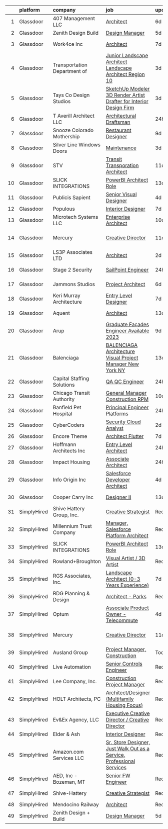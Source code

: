 

|    | platform    | company                       | job                                                                                                                                                                                                                                                                                                                                                                                                                                                                                                                                                                                                                                                                                                                                                                                                                                                                                                                                                                                                                                                                                                                                                                                                                                                                                                                                                                           | update_time   | location            |
|---:|:------------|:------------------------------|:------------------------------------------------------------------------------------------------------------------------------------------------------------------------------------------------------------------------------------------------------------------------------------------------------------------------------------------------------------------------------------------------------------------------------------------------------------------------------------------------------------------------------------------------------------------------------------------------------------------------------------------------------------------------------------------------------------------------------------------------------------------------------------------------------------------------------------------------------------------------------------------------------------------------------------------------------------------------------------------------------------------------------------------------------------------------------------------------------------------------------------------------------------------------------------------------------------------------------------------------------------------------------------------------------------------------------------------------------------------------------|:--------------|:--------------------|
|  1 | Glassdoor   | 407 Management LLC            | [Architect](https://www.glassdoor.com/partner/jobListing.htm?pos=126&ao=1136043&s=58&guid=0000018359bf1bba8cc32d345fae3179&src=GD_JOB_AD&t=SR&vt=w&ea=1&cs=1_99154727&cb=1663658040657&jobListingId=1008136878459&jrtk=3-0-1gdcru6v628d0001-1gdcru6vlihn2800-39711aa96e8defab-)                                                                                                                                                                                                                                                                                                                                                                                                                                                                                                                                                                                                                                                                                                                                                                                                                                                                                                                                                                                                                                                                                               | 6d            | Laurel, MD          |
|  2 | Glassdoor   | Zenith Design   Build         | [Design Manager](https://www.glassdoor.com/partner/jobListing.htm?pos=117&ao=1136043&s=58&guid=0000018359bf1bba8cc32d345fae3179&src=GD_JOB_AD&t=SR&vt=w&ea=1&cs=1_188f1cda&cb=1663658040656&jobListingId=1008140311942&jrtk=3-0-1gdcru6v628d0001-1gdcru6vlihn2800-ef9ffa50a1f18575-)                                                                                                                                                                                                                                                                                                                                                                                                                                                                                                                                                                                                                                                                                                                                                                                                                                                                                                                                                                                                                                                                                          | 5d            | Clive, IA           |
|  3 | Glassdoor   | Work4ce Inc                   | [Architect](https://www.glassdoor.com/partner/jobListing.htm?pos=104&ao=1110586&s=58&guid=0000018359bf1bba8cc32d345fae3179&src=GD_JOB_AD&t=SR&vt=w&ea=1&cs=1_8b3bd75a&cb=1663658040654&jobListingId=1008133995589&cpc=39BF0EDDD7C951CC&jrtk=3-0-1gdcru6v628d0001-1gdcru6vlihn2800-496449f6b3852827--6NYlbfkN0A9PPlI9x3VLA7Ig9DMYQv8oZV6AhUmXfwocfR2_GxsGThVy1rJv4gTc8G3n1YYfXR9Lmap99H4OFAMXtfgEU4HIVDL6EJJq36PjgPXY6250pyi5nhVYbH3vbIjMRkN8fGaukNj6jEv7T7SA-06DIU2ipjjLO_n5FPzP4Iml4pQA_gEVbY_xt5f9rQ0wJSLnAP0mIztwOsBQ9A6dY25UZ_78YoReQqS_0ycxP1skOF8L4ZBOFG5S8W6OrzR8mjkHFpXyeSrvpsW3D004x7bn1zdW1ledqI9udFZRQf2GIB9i9zEEHamRN92aNZCRgAttFwMaYl5jw1Fc6qIRkQoMM2AVkkyT2z8qkkVteBVtYfrUrWmXNFJ2xhf6Fj22DhaNasDHBQEuw0WhdEPP6EnOw1uLnICJUA4oudpgM_UAGkdPhHIZfgy9EjRbj3O0ACFlVyZym-PJqDcDMD3g1Dt4f8O3CXfesWvu_9mQJZV5_HHJecSmHfD9Bd--_om9z6h_84%3D)                                                                                                                                                                                                                                                                                                                                                                                                                                                                                                                            | 7d            | Georgetown, KY      |
|  4 | Glassdoor   | Transportation  Department of | [Junior Landscape Architect Landscape Architect  Region 10 ](https://www.glassdoor.com/partner/jobListing.htm?pos=127&ao=1136043&s=58&guid=0000018359bf1bba8cc32d345fae3179&src=GD_JOB_AD&t=SR&vt=w&cs=1_42c0aaeb&cb=1663658040657&jobListingId=1008145093574&jrtk=3-0-1gdcru6v628d0001-1gdcru6vlihn2800-68bac4ac6b16a0c0-)                                                                                                                                                                                                                                                                                                                                                                                                                                                                                                                                                                                                                                                                                                                                                                                                                                                                                                                                                                                                                                                   | 3d            | Hauppauge, NY       |
|  5 | Glassdoor   | Tays   Co Design Studios      | [SketchUp Modeler  3D Render Artist  Drafter for Interior Design Firm](https://www.glassdoor.com/partner/jobListing.htm?pos=114&ao=1136043&s=58&guid=0000018359bf1bba8cc32d345fae3179&src=GD_JOB_AD&t=SR&vt=w&ea=1&cs=1_dc6117cc&cb=1663658040656&jobListingId=1008145014817&jrtk=3-0-1gdcru6v628d0001-1gdcru6vlihn2800-9ecb21a6c9a51363-)                                                                                                                                                                                                                                                                                                                                                                                                                                                                                                                                                                                                                                                                                                                                                                                                                                                                                                                                                                                                                                    | 3d            | Minneapolis, MN     |
|  6 | Glassdoor   | T  Averill Architect  LLC     | [Architectural Draftsman](https://www.glassdoor.com/partner/jobListing.htm?pos=105&ao=1110586&s=58&guid=0000018359bf1bba8cc32d345fae3179&src=GD_JOB_AD&t=SR&vt=w&ea=1&cs=1_5c930109&cb=1663658040654&jobListingId=1008148797349&cpc=723ADC3DFE402989&jrtk=3-0-1gdcru6v628d0001-1gdcru6vlihn2800-4273ad695dd39f84--6NYlbfkN0DjL0Clq0lpCo2BXjTJa-CNZsdvZz9q1qumnKqgZruiX9qIWnTyeVuPLZT1DbYIFxLShNZ3oiD0Ir8VzfnMq0k9JGk_K6wzMgoWi8DkEFgEBxCHNM2R2cLyVhyre97LKsLkzRPqA-6Ak1uJv6FVsNpFjBYW6CAeBu9COlQAG5STKVAtBirCJ1PeKTcQM71kvbqkPV07y1joBV5zn8SAwhOy8HViA33MP7fYBPF4aRwXGTCYVhIx0gga2F1V9pcSSID0kApE4b0ghmLwtSChGWxovIf-ZES3sA5SMUs9Rj4OaCq8Tow24--4pRefHTFHarcPeHP-1IyupTI3mPvgBccatqr3csLH8SeBXcKVeeF3Kg5vifubBMN3awFEpcFrzMawIf0myAqLd3MTACehtZClZ7phN4WycV98DvaynFnO1zB41vR8cuw21yjcwtPIw4Erdq1htdXgDqiU08uCIj0dkW5RLXCaH_QItATdubFwshcyr2JDfYR4c1Od5xu54_xQhMixPHVgEw%3D%3D)                                                                                                                                                                                                                                                                                                                                                                                                                                                                                                | 24h           | Annapolis, MD       |
|  7 | Glassdoor   | Snooze Colorado Mothership    | [Restaurant Designer](https://www.glassdoor.com/partner/jobListing.htm?pos=121&ao=1136043&s=58&guid=0000018359bf1bba8cc32d345fae3179&src=GD_JOB_AD&t=SR&vt=w&ea=1&cs=1_6f74cc92&cb=1663658040656&jobListingId=1008131364703&jrtk=3-0-1gdcru6v628d0001-1gdcru6vlihn2800-42811e205cc3f8d1-)                                                                                                                                                                                                                                                                                                                                                                                                                                                                                                                                                                                                                                                                                                                                                                                                                                                                                                                                                                                                                                                                                     | 9d            | Denver, CO          |
|  8 | Glassdoor   | Silver Line Windows Doors     | [Maintenance](https://www.glassdoor.com/partner/jobListing.htm?pos=123&ao=1136043&s=58&guid=0000018359bf1bba8cc32d345fae3179&src=GD_JOB_AD&t=SR&vt=w&cs=1_b97c3019&cb=1663658040657&jobListingId=1008146094145&jrtk=3-0-1gdcru6v628d0001-1gdcru6vlihn2800-313e1cb4cfa3ab04-)                                                                                                                                                                                                                                                                                                                                                                                                                                                                                                                                                                                                                                                                                                                                                                                                                                                                                                                                                                                                                                                                                                  | 3d            | Lansing, IL         |
|  9 | Glassdoor   | STV                           | [Transit Transporation Architect](https://www.glassdoor.com/partner/jobListing.htm?pos=124&ao=1136043&s=58&guid=0000018359bf1bba8cc32d345fae3179&src=GD_JOB_AD&t=SR&vt=w&cs=1_f41b9c7c&cb=1663658040657&jobListingId=1008126516755&jrtk=3-0-1gdcru6v628d0001-1gdcru6vlihn2800-a1d09ebb564c1490-)                                                                                                                                                                                                                                                                                                                                                                                                                                                                                                                                                                                                                                                                                                                                                                                                                                                                                                                                                                                                                                                                              | 11d           | New York, NY        |
| 10 | Glassdoor   | SLICK INTEGRATIONS            | [PowerBI Architect Role](https://www.glassdoor.com/partner/jobListing.htm?pos=122&ao=1136043&s=58&guid=0000018359bf1bba8cc32d345fae3179&src=GD_JOB_AD&t=SR&vt=w&ea=1&cs=1_2b1f7d4a&cb=1663658040657&jobListingId=1008120867078&jrtk=3-0-1gdcru6v628d0001-1gdcru6vlihn2800-93113ead7e188d75-)                                                                                                                                                                                                                                                                                                                                                                                                                                                                                                                                                                                                                                                                                                                                                                                                                                                                                                                                                                                                                                                                                  | 13d           | Remote              |
| 11 | Glassdoor   | Publicis Sapient              | [Senior Visual Designer](https://www.glassdoor.com/partner/jobListing.htm?pos=115&ao=1136043&s=58&guid=0000018359bf1bba8cc32d345fae3179&src=GD_JOB_AD&t=SR&vt=w&cs=1_1f0d652c&cb=1663658040656&jobListingId=1008143846116&jrtk=3-0-1gdcru6v628d0001-1gdcru6vlihn2800-305cb056d8040cad-)                                                                                                                                                                                                                                                                                                                                                                                                                                                                                                                                                                                                                                                                                                                                                                                                                                                                                                                                                                                                                                                                                       | 4d            | Arlington, VA       |
| 12 | Glassdoor   | Populous                      | [Interior Designer](https://www.glassdoor.com/partner/jobListing.htm?pos=130&ao=1136043&s=58&guid=0000018359bf1bba8cc32d345fae3179&src=GD_JOB_AD&t=SR&vt=w&cs=1_b895f908&cb=1663658040657&jobListingId=1008135247248&jrtk=3-0-1gdcru6v628d0001-1gdcru6vlihn2800-e9fc900ac7afc391-)                                                                                                                                                                                                                                                                                                                                                                                                                                                                                                                                                                                                                                                                                                                                                                                                                                                                                                                                                                                                                                                                                            | 7d            | Denver, CO          |
| 13 | Glassdoor   | Microtech Systems LLC         | [Enterprise Architect](https://www.glassdoor.com/partner/jobListing.htm?pos=113&ao=1136043&s=58&guid=0000018359bf1bba8cc32d345fae3179&src=GD_JOB_AD&t=SR&vt=w&ea=1&cs=1_4d0d35ff&cb=1663658040656&jobListingId=1008129130587&jrtk=3-0-1gdcru6v628d0001-1gdcru6vlihn2800-99571e1eeac74537-)                                                                                                                                                                                                                                                                                                                                                                                                                                                                                                                                                                                                                                                                                                                                                                                                                                                                                                                                                                                                                                                                                    | 10d           | Remote              |
| 14 | Glassdoor   | Mercury                       | [Creative Director](https://www.glassdoor.com/partner/jobListing.htm?pos=125&ao=1136043&s=58&guid=0000018359bf1bba8cc32d345fae3179&src=GD_JOB_AD&t=SR&vt=w&cs=1_f3a7bc82&cb=1663658040657&jobListingId=1008126475565&jrtk=3-0-1gdcru6v628d0001-1gdcru6vlihn2800-c7c4cd3dd25607bd-)                                                                                                                                                                                                                                                                                                                                                                                                                                                                                                                                                                                                                                                                                                                                                                                                                                                                                                                                                                                                                                                                                            | 11d           | San Francisco, CA   |
| 15 | Glassdoor   | LS3P Associates LTD           | [Architect](https://www.glassdoor.com/partner/jobListing.htm?pos=116&ao=1136043&s=58&guid=0000018359bf1bba8cc32d345fae3179&src=GD_JOB_AD&t=SR&vt=w&cs=1_3bafd4dd&cb=1663658040656&jobListingId=1008146287862&jrtk=3-0-1gdcru6v628d0001-1gdcru6vlihn2800-12d971aae2efb9c9-)                                                                                                                                                                                                                                                                                                                                                                                                                                                                                                                                                                                                                                                                                                                                                                                                                                                                                                                                                                                                                                                                                                    | 2d            | Raleigh, NC         |
| 16 | Glassdoor   | Stage 2 Security              | [SailPoint Engineer](https://www.glassdoor.com/partner/jobListing.htm?pos=103&ao=1110586&s=58&guid=0000018359bf1bba8cc32d345fae3179&src=GD_JOB_AD&t=SR&vt=w&ea=1&cs=1_2e8b385e&cb=1663658040654&jobListingId=1008149550693&cpc=83BAEFB8A33E57F7&jrtk=3-0-1gdcru6v628d0001-1gdcru6vlihn2800-0ba0789b0f72b55f--6NYlbfkN0A8T88lZYuzf-YiSocU980sXMNm8VYjkAjpTeJrhsXZBo5azuizjI5jDhn4NeyRL-Aw75s_P0iKNzSi5nD62HANd6LMR0pNUtUheOFXb31VSH_6zItKjXK6nUcfSFXtwMcvosCAWBcoCnBcPfZxueKHcjFeiLCG9-5zG3jhKUVKYYEJOElk1IxXYlIYTe_DC0nw-8bW-cVgPcDLBQAG_TelMdvZH8ae8ULDYakUpimcP6vitbqFZXscHeNyPlQV0pwQtUdfaasz_QwfGqU4oVPL636pUZ-9oRSXqPc4JO_Shx25XpEr9CfsTipTaljF9qnVhYFkpmdfq-49_4yJfQzTTlZwo-HkO-cZ4kyOPf3CfnYKc7Tyi0d6OMdCQ7l_FhgNKJMnTGIC9-yuFGVG3bn3qacvfxQEZ9nu7bYdjQmNvTm5JV2P05OgzN0tSAOw6XV1xkp9Swb-HLvlKkz1MuRcjdSAP1RyBLD6-4H57ckMT8535w8IKVzSAwg4kEcn1iG-eSCVVxi007py78E-YMxIl4hsLpWztJLFVjyx0162eg%3D%3D)                                                                                                                                                                                                                                                                                                                                                                                                                                                                     | 24h           | Washington, DC      |
| 17 | Glassdoor   | Jammons Studios               | [Project Architect](https://www.glassdoor.com/partner/jobListing.htm?pos=101&ao=1110586&s=58&guid=0000018359bf1bba8cc32d345fae3179&src=GD_JOB_AD&t=SR&vt=w&ea=1&cs=1_ab02fd02&cb=1663658040654&jobListingId=1008137398802&cpc=087FCE1F8A501AB7&jrtk=3-0-1gdcru6v628d0001-1gdcru6vlihn2800-6c83efad5a6bf8f7--6NYlbfkN0C2ruSLbldHgJRxGqX58M4ekFWuaOJ1Xy3nZgzYPyc2K8SsvUP-IilMDnh8E2FMpHC7AG6OKrH230DenUFvjgoxGm73tqHUo9_rzkb_Pv9PPPD4QxAv4SNgFGZjyx5TOXN0aUiyBkzL7TKazLbDjcBmetRYAjM1LNzZrrMs3eN556CioQaEIZrUA6LucNIQw-gl_5l3YS0bDui8daA0eXUX9isb9mb--AKzIwXuPJiUlX27KpnuJw2cA_zBuPTSFhYn6beu118oaH7ryVnUoSYzaMYJkZhrqeKLEYlAzjPTsQw55IyCWgpDglSQrgJqKzdOG7cVLInHEDnGjoNx8i4ramFi8_S7QdoLxrlOU9dMzNktsKzPWRINDBjJ2ZObJmvMx_paCn8lwe4Y1JBvg0o5KgWvEIN_9Ca-Vzmaj4DxYXUsza2bOlQwmxASk9dyIWHglg-DTqp8hGCz6NYvYcRzAGbbgYJ0J1oDoc8-X2zN7-byuLsM4q98Sl8Iji6lF_8%3D)                                                                                                                                                                                                                                                                                                                                                                                                                                                                                                                    | 6d            | Scottsdale, AZ      |
| 18 | Glassdoor   | Keri Murray Architecture      | [Entry Level Designer](https://www.glassdoor.com/partner/jobListing.htm?pos=111&ao=1136043&s=58&guid=0000018359bf1bba8cc32d345fae3179&src=GD_JOB_AD&t=SR&vt=w&ea=1&cs=1_db11f0d3&cb=1663658040655&jobListingId=1008134165768&jrtk=3-0-1gdcru6v628d0001-1gdcru6vlihn2800-110e2f2756fa9f36-)                                                                                                                                                                                                                                                                                                                                                                                                                                                                                                                                                                                                                                                                                                                                                                                                                                                                                                                                                                                                                                                                                    | 7d            | Sharon, MA          |
| 19 | Glassdoor   | Aquent                        | [Architect](https://www.glassdoor.com/partner/jobListing.htm?pos=107&ao=1110586&s=58&guid=0000018359bf1bba8cc32d345fae3179&src=GD_JOB_AD&t=SR&vt=w&cs=1_05b1a09a&cb=1663658040655&jobListingId=1008121287505&cpc=C4A69CCDBB3B9599&jrtk=3-0-1gdcru6v628d0001-1gdcru6vlihn2800-c08565c1a271bb3b--6NYlbfkN0DMrcEu7yrtATojKJA7cEzGQ3FdRGWLh0CZQInL4ECGI9gD0Wolx9R2v-Aex0-GK06a35smEamgRpwGw9qrPiLMaTsRAu83ORwMPSkRyreN6bR5NERdnhdR8Slhg75j8x-66ePUNfkNmhO5Xsbd1exCxQcZKp3UkMkTYaIbGFJvChPIk7xE0p9AzIsy1vZfovScyzAmbIIMnkNqnxN-yeUsa9Sk1YJz9N_gkRplB2apFTL52bBY9xhzVTN_jv2-pTgByZotMT4_75CbwqDGnweyyweRUOFOtVYAV5acnFrrGMBQ6E1_CAUV62kPwjT4gm7lrt4poHoLvEPtnTMYrtTmcwUOD0KmbROOMMniSPGrhTOJoi6kuxyM1V79PIGjJQfIOSlZ9iDEGWuhjh4x9mB4SMfwdJU1tJE0ohy40njLQJLUHnHokOtPRowhHhDJI8Mg7WVBAUJUfg%3D%3D)                                                                                                                                                                                                                                                                                                                                                                                                                                                                                                                                                                                   | 13d           | Georgetown, KY      |
| 20 | Glassdoor   | Arup                          | [Graduate Façades Engineer  Available 2023 ](https://www.glassdoor.com/partner/jobListing.htm?pos=110&ao=1136043&s=58&guid=0000018359bf1bba8cc32d345fae3179&src=GD_JOB_AD&t=SR&vt=w&cs=1_5e9b690a&cb=1663658040655&jobListingId=1008130698207&jrtk=3-0-1gdcru6v628d0001-1gdcru6vlihn2800-890012bc31ee3de3-)                                                                                                                                                                                                                                                                                                                                                                                                                                                                                                                                                                                                                                                                                                                                                                                                                                                                                                                                                                                                                                                                   | 9d            | New York, NY        |
| 21 | Glassdoor   | Balenciaga                    | [BALENCIAGA Architecture Visual Project Manager   New York  NY](https://www.glassdoor.com/partner/jobListing.htm?pos=129&ao=1136043&s=58&guid=0000018359bf1bba8cc32d345fae3179&src=GD_JOB_AD&t=SR&vt=w&cs=1_ea9e4129&cb=1663658040657&jobListingId=1008119848254&jrtk=3-0-1gdcru6v628d0001-1gdcru6vlihn2800-0b74b2e90b4791b9-)                                                                                                                                                                                                                                                                                                                                                                                                                                                                                                                                                                                                                                                                                                                                                                                                                                                                                                                                                                                                                                                | 13d           | New York, NY        |
| 22 | Glassdoor   | Capital Staffing Solutions    | [QA QC Engineer](https://www.glassdoor.com/partner/jobListing.htm?pos=106&ao=1110586&s=58&guid=0000018359bf1bba8cc32d345fae3179&src=GD_JOB_AD&t=SR&vt=w&ea=1&cs=1_49d541e0&cb=1663658040655&jobListingId=1008149246715&cpc=2CAED5C921A5F994&jrtk=3-0-1gdcru6v628d0001-1gdcru6vlihn2800-e25e8bfd8de77ccb--6NYlbfkN0AHXq2vAVwR3IH7wgnTMdWCa3HguypIXx0DFudX-u0zu6XSU0N9gDGCMsnO9yvyAfOOqaMiANaInCcw5SVgKjODWSKrRQEiBu9V1MjeDSLsKnkOXbYgur0UyFT7VfKqbCdrxxipU6m4K-iVMRrjqiAHaSbxdgFm-GH898nrdbCAF2hmj_VeeKl2uFo5WI-G1V5s2yBfHZR6WFPMEQB83kzdiqrDVT6N41p7LPH3alt3aY9gyNvhFdeYrzXXydFRzfHyLxraxaIHe1vKtdtvPBmUPbxic0xEwJ2J8_bxlR3Tnkz5k2R13RGnGLtkhhLweFj8MbtZcNu8yai3r73L1gwn2x-9xklx2qNe3t6VLQcw6RtGwzOAvRK--e5qr43QojAqEsJ2NvuZhCvgS1b_WcbVnMRec1Ow5g0iryztasGStMFa73K-yAHK-618X7U5BYtp_0Egy_crI3NHlvZBRYtXDlhzOvv7j-dBMuEdkSIZc0ukNX3AGzfrR3INYwi5TIO5ydy4f7bjWsebwf5ELOKV)                                                                                                                                                                                                                                                                                                                                                                                                                                                                                                     | 24h           | Los Lunas, NM       |
| 23 | Glassdoor   | Chicago Transit Authority     | [General Manager Construction   RPM](https://www.glassdoor.com/partner/jobListing.htm?pos=120&ao=1136043&s=58&guid=0000018359bf1bba8cc32d345fae3179&src=GD_JOB_AD&t=SR&vt=w&cs=1_7aadb512&cb=1663658040656&jobListingId=1008129752651&jrtk=3-0-1gdcru6v628d0001-1gdcru6vlihn2800-b9115589fa14d81c-)                                                                                                                                                                                                                                                                                                                                                                                                                                                                                                                                                                                                                                                                                                                                                                                                                                                                                                                                                                                                                                                                           | 10d           | Chicago, IL         |
| 24 | Glassdoor   | Banfield Pet Hospital         | [Principal Engineer  Platforms](https://www.glassdoor.com/partner/jobListing.htm?pos=102&ao=1110586&s=58&guid=0000018359bf1bba8cc32d345fae3179&src=GD_JOB_AD&t=SR&vt=w&cs=1_54a59d4f&cb=1663658040653&jobListingId=1008149794841&cpc=F5C28E8E9C0FF410&jrtk=3-0-1gdcru6v628d0001-1gdcru6vlihn2800-c48077e6705e497e--6NYlbfkN0DbP4DphcTEOS_5rmZNdeTeD-jdx0OqKg3Z2oCJhnGM0Q3OdgFCicjPcnFbwoGcx2zA9cOC7-hXCjZCnN5Q7dcpjL3OsyQL1CqpdjyBtqY4s0URdGs9zDAd2pgKcW393TcF7182MDWHNPz1aFtbSS0YDqiWj4eQ466kYQYFe5o5ZUAOwBYxLq6j-baQdAq6_PRoF8e4_sbCLf2PlIK4ZnY-JH9434ZFoO8PTPV7mLouisLZX6iBlK6XCBvyxlWARuWyZt5G_0R9N5I9M1WRwlenpC0rTBV0Iv3RhQasTMKU-eH2CfS3pXUggeqHE7UVVPBpKQiIR5ajYJb7gJsdDy0xhj4C7AKN2v6qJnH42jMfSln5VervR-FiLrV2wMt3bJIDADn0u8nZSfSei9_ryktKXT-4AOwQcy-XN5es7L0OkspCjFNscTqBO6VBINFYr0uG0lWxGWHeHnr1NJIr5xS12nqcle5KLVVIBasmqQ-8wdSMn6x5qI7R92ZVJ1scjTZepeQnHFkrBwkZpxWuMJlSRXV3twvwwTuoc1Q8ntaSPSa10Y0topCUwCLIieBwfiTxG__2otA9gsTwA8kw2U8kIi5V7IJmMYa_SdvOTci1XA%3D%3D)                                                                                                                                                                                                                                                                                                                                                                                               | 24h           | Vancouver, WA       |
| 25 | Glassdoor   | CyberCoders                   | [Security Cloud Analyst](https://www.glassdoor.com/partner/jobListing.htm?pos=108&ao=1110586&s=58&guid=0000018359bf1bba8cc32d345fae3179&src=GD_JOB_AD&t=SR&vt=w&ea=1&cs=1_42d5560f&cb=1663658040655&jobListingId=1008146723288&cpc=2CAED5C921A5F994&jrtk=3-0-1gdcru6v628d0001-1gdcru6vlihn2800-db27e00ae00189a9--6NYlbfkN0CpFJQzrgRR8WqXWK1qKKEqALWJw739KlKqr2H-MSI4eoBlI4EFrmor2FYZMP3muM3kmBJ_hE_tStwWaRTUDQICif9NQAX8gHfe5BkP5RYcnG0brWxBAFZW8UXkgdbYhRdUpBl8nNqDN9JS3Doau3TWgW-ainUAWgCBrT8ed4aZhSY-1RN5bhxry1iAPRhkz3JQVhGuvclIZI1cmr1UwhBFHzOy1a5aG3JCjk3N7ospK8XojpJpAp1Nxnf0whhDzRY2MySe90J4W8GfpCQkxfrUG14SOEZECwI-K_nxPnl7a8UBi8akmc8C9TAt5I0EYK0FJ4bGzNHu53w9WNblgMl5DrVDsTl8xsnWqLSF2kwFHEyT3rsQC7r0uLPxrSgfT-R2W02uWf4p32tysqCkW2JHl6JswSABhW0YSiLBIZpbXcc9X5xNIlPgv8d-hzQY3rCc_4E6cYD9hQ9IJc6dnWFUXmnJleO61RQFp-tzYo4W59pEjxhL6XIIJIuIswVqikaCH2icas5WaB0TuN6D5HHw-UOVSHBmdHnqI5GxOXmt1iZk_RhHQAU-T34qC7FgnrHezlEvvtaDWCeSIWQ6HYJF1mUQlciVxY5JkwGIegj7CENUwuCGLVjS4Z1NKMR1dvLiFYPoVC5sF5NTwH6Q9MUjS3MgsfO8m7HmotiiXQ_mBj5IUR74JU0h9EDA7vRBDoW6NgH_A6Gmaq9GG71lr3INLp2ghIWkqv_NMXEVQayhgdikVTN1IiLfVTTFLSKKjviJau9XOwL0AIFkYUxYgAKF5gsxW5auZqfNyJVLt9Ib7LbwETAQe5iJmw6iaX2TUbdhfU1cdYgwxWGir_PZeUkXo9SmYN3-C5pSYe-2OLVchvbW4ETH7NYjhjvRSKV47rHuiM8dzLnJoMLd8QVKruIFsNymk7bSvBWNK5nYpjOILI-_Yte5Hpe9Ki5BL8NNtqLZe3LPwfWEaxbLweBVrLrsyPex--5vu8xjanGkHC5g-Q%3D%3D) | 2d            | New York, NY        |
| 26 | Glassdoor   | Encore Theme                  | [Architect Flutter](https://www.glassdoor.com/partner/jobListing.htm?pos=128&ao=1136043&s=58&guid=0000018359bf1bba8cc32d345fae3179&src=GD_JOB_AD&t=SR&vt=w&cs=1_0e7be032&cb=1663658040657&jobListingId=1008134537593&jrtk=3-0-1gdcru6v628d0001-1gdcru6vlihn2800-923ba668b731d2e6-)                                                                                                                                                                                                                                                                                                                                                                                                                                                                                                                                                                                                                                                                                                                                                                                                                                                                                                                                                                                                                                                                                            | 7d            | Plano, TX           |
| 27 | Glassdoor   | Hoffmann Architects  Inc      | [Entry Level Architect](https://www.glassdoor.com/partner/jobListing.htm?pos=112&ao=1136043&s=58&guid=0000018359bf1bba8cc32d345fae3179&src=GD_JOB_AD&t=SR&vt=w&ea=1&cs=1_d6ea4ada&cb=1663658040655&jobListingId=1008149632085&jrtk=3-0-1gdcru6v628d0001-1gdcru6vlihn2800-f9b8e827bd0d69fa-)                                                                                                                                                                                                                                                                                                                                                                                                                                                                                                                                                                                                                                                                                                                                                                                                                                                                                                                                                                                                                                                                                   | 24h           | Alexandria, VA      |
| 28 | Glassdoor   | Impact Housing                | [Associate Architect](https://www.glassdoor.com/partner/jobListing.htm?pos=109&ao=1136043&s=58&guid=0000018359bf1bba8cc32d345fae3179&src=GD_JOB_AD&t=SR&vt=w&ea=1&cs=1_2979b12a&cb=1663658040655&jobListingId=1008149892418&jrtk=3-0-1gdcru6v628d0001-1gdcru6vlihn2800-37d5ed8d22d27835-)                                                                                                                                                                                                                                                                                                                                                                                                                                                                                                                                                                                                                                                                                                                                                                                                                                                                                                                                                                                                                                                                                     | 24h           | Los Angeles, CA     |
| 29 | Glassdoor   | Info Origin Inc               | [Salesforce Developer Architect](https://www.glassdoor.com/partner/jobListing.htm?pos=119&ao=1136043&s=58&guid=0000018359bf1bba8cc32d345fae3179&src=GD_JOB_AD&t=SR&vt=w&ea=1&cs=1_98518368&cb=1663658040656&jobListingId=1008142165017&jrtk=3-0-1gdcru6v628d0001-1gdcru6vlihn2800-9a66b443585915dc-)                                                                                                                                                                                                                                                                                                                                                                                                                                                                                                                                                                                                                                                                                                                                                                                                                                                                                                                                                                                                                                                                          | 4d            | Chelsea, MA         |
| 30 | Glassdoor   | Cooper Carry Inc              | [Designer II](https://www.glassdoor.com/partner/jobListing.htm?pos=118&ao=1136043&s=58&guid=0000018359bf1bba8cc32d345fae3179&src=GD_JOB_AD&t=SR&vt=w&cs=1_6e8addc4&cb=1663658040656&jobListingId=1008121386184&jrtk=3-0-1gdcru6v628d0001-1gdcru6vlihn2800-b99a23539b405505-)                                                                                                                                                                                                                                                                                                                                                                                                                                                                                                                                                                                                                                                                                                                                                                                                                                                                                                                                                                                                                                                                                                  | 13d           | New York, NY        |
| 31 | SimplyHired | Shive Hattery Group, Inc.     | [Creative Strategist](https://www.simplyhired.com/job/5oXGOO_hf09iNNPQajPS9Q8DNbJP5iuKEP1vAuaReesJKWcRg3D0jg?q=visual+architect)                                                                                                                                                                                                                                                                                                                                                                                                                                                                                                                                                                                                                                                                                                                                                                                                                                                                                                                                                                                                                                                                                                                                                                                                                                              | Recently      | West Des Moines, IA |
| 32 | SimplyHired | Millennium Trust Company      | [Manager, Salesforce Platform Architect](https://www.simplyhired.com/job/muFam6rVYw4SbY4HC4xQWgQDICbSNDszIa2tb3MUo0PbwqbSk92MWw?q=visual+architect)                                                                                                                                                                                                                                                                                                                                                                                                                                                                                                                                                                                                                                                                                                                                                                                                                                                                                                                                                                                                                                                                                                                                                                                                                           | Recently      | Oak Brook, IL       |
| 33 | SimplyHired | SLICK INTEGRATIONS            | [PowerBI Architect Role](https://www.simplyhired.com/job/KuyS2mLBQJRO3aADrQsPOjffwqJ0fpjWWSuJSqBQFNFwWgjiJggncg?q=visual+architect)                                                                                                                                                                                                                                                                                                                                                                                                                                                                                                                                                                                                                                                                                                                                                                                                                                                                                                                                                                                                                                                                                                                                                                                                                                           | 13d           | Remote              |
| 34 | SimplyHired | Rowland+Broughton             | [Visual Artist / 3D Artist](https://www.simplyhired.com/job/a6jc09FaT-WsTWRX4SZ9r250FnXzzVMgqyOB-q7qjxkVTn6ELeF_Pg?q=visual+architect)                                                                                                                                                                                                                                                                                                                                                                                                                                                                                                                                                                                                                                                                                                                                                                                                                                                                                                                                                                                                                                                                                                                                                                                                                                        | Recently      | Denver, CO          |
| 35 | SimplyHired | RGS Associates, Inc.          | [Landscape Architect (0-3 Years Experience)](https://www.simplyhired.com/job/8YBvg5oV3sX90O0TUwE8I6aMIOrOX8fhw-3d8ke_uKTFMew5i4Yvtg?q=visual+architect)                                                                                                                                                                                                                                                                                                                                                                                                                                                                                                                                                                                                                                                                                                                                                                                                                                                                                                                                                                                                                                                                                                                                                                                                                       | 7d            | Lancaster, PA       |
| 36 | SimplyHired | RDG Planning & Design         | [Architect - Parks](https://www.simplyhired.com/job/uKhYetFlRo5YKZWz1NmPfkpzK1Le97e5W6iqcqbENQcFPlId9_OvSg?q=visual+architect)                                                                                                                                                                                                                                                                                                                                                                                                                                                                                                                                                                                                                                                                                                                                                                                                                                                                                                                                                                                                                                                                                                                                                                                                                                                | Recently      | Des Moines, IA      |
| 37 | SimplyHired | Optum                         | [Associate Product Owner - Telecommute](https://www.simplyhired.com/job/bw854oVpFfKIjrnGfWf5wXsFRmuT5PpHJZZ_3u3Za_R2PZFnZ7Yn5Q?q=visual+architect)                                                                                                                                                                                                                                                                                                                                                                                                                                                                                                                                                                                                                                                                                                                                                                                                                                                                                                                                                                                                                                                                                                                                                                                                                            | 4d            | Minnetonka, MN      |
| 38 | SimplyHired | Mercury                       | [Creative Director](https://www.simplyhired.com/job/WBwC9p1HiqDvXhsEbMivdhDfh3IqHfqDpUCvz1UnYcAY1YkMsdi_Pw?q=visual+architect)                                                                                                                                                                                                                                                                                                                                                                                                                                                                                                                                                                                                                                                                                                                                                                                                                                                                                                                                                                                                                                                                                                                                                                                                                                                | 11d           | San Francisco, CA   |
| 39 | SimplyHired | Ausland Group                 | [Project Manager, Construction](https://www.simplyhired.com/job/-SfACpbt6ht_D9yZqlQMcmGU_1UTgcWU--Ly54-jhm869fYp_sFDqg?q=visual+architect)                                                                                                                                                                                                                                                                                                                                                                                                                                                                                                                                                                                                                                                                                                                                                                                                                                                                                                                                                                                                                                                                                                                                                                                                                                    | Today         | Eugene, OR          |
| 40 | SimplyHired | Live Automation               | [Senior Controls Engineer](https://www.simplyhired.com/job/RW14UB_EyNKnBbNLLS6sL8dYUfm0abMroNBUZBTObsw_iwMt8wEAiA?q=visual+architect)                                                                                                                                                                                                                                                                                                                                                                                                                                                                                                                                                                                                                                                                                                                                                                                                                                                                                                                                                                                                                                                                                                                                                                                                                                         | Recently      | Sterling, MA        |
| 41 | SimplyHired | Lee Company, Inc.             | [Construction Project Manager](https://www.simplyhired.com/job/kUIfTD1cQ0OAa2V3MuLbbKKpRzntid5rxmp3o20I91bNyxKPA4oZrQ?q=visual+architect)                                                                                                                                                                                                                                                                                                                                                                                                                                                                                                                                                                                                                                                                                                                                                                                                                                                                                                                                                                                                                                                                                                                                                                                                                                     | Recently      | Terre Haute, IN     |
| 42 | SimplyHired | HOLT Architects, PC           | [Architect/Designer (Multifamily Housing Focus)](https://www.simplyhired.com/job/92bW0UnSpt1rI5H5iEb4suCHxkhTd4NDV5LeC1mIONK5QO3V8lm1Sg?q=visual+architect)                                                                                                                                                                                                                                                                                                                                                                                                                                                                                                                                                                                                                                                                                                                                                                                                                                                                                                                                                                                                                                                                                                                                                                                                                   | Recently      | Syracuse, NY        |
| 43 | SimplyHired | Ev&Ex Agency, LLC             | [Executive Creative Director / Creative Director](https://www.simplyhired.com/job/uobZ6xiSGn9TjRfAZyuowrIm5d4FTqol79nMQRnU5WHhjHLnGpgYlw?q=visual+architect)                                                                                                                                                                                                                                                                                                                                                                                                                                                                                                                                                                                                                                                                                                                                                                                                                                                                                                                                                                                                                                                                                                                                                                                                                  | Recently      | Remote              |
| 44 | SimplyHired | Elder & Ash                   | [Interior Designer](https://www.simplyhired.com/job/pKK148CgHlAs_VbnNs6xw0RUDy_VO_Z5tX0tklKcPHc0C4IdCJzGoQ?q=visual+architect)                                                                                                                                                                                                                                                                                                                                                                                                                                                                                                                                                                                                                                                                                                                                                                                                                                                                                                                                                                                                                                                                                                                                                                                                                                                | Recently      | Remote              |
| 45 | SimplyHired | Amazon.com Services LLC       | [Sr. Store Designer, Just Walk Out as a Service, Professional Services](https://www.simplyhired.com/job/6kPK1RSZzjzZHSohvR0pxeGV80JuX_TWUCH11kWuN14A5r9TUPip9Q?q=visual+architect)                                                                                                                                                                                                                                                                                                                                                                                                                                                                                                                                                                                                                                                                                                                                                                                                                                                                                                                                                                                                                                                                                                                                                                                            | Recently      | Remote              |
| 46 | SimplyHired | AED, Inc - Bozeman, MT        | [Senior FW Engineer](https://www.simplyhired.com/job/zINmUZXgScoXXgS_gyiF3t60esMGL8VWIM8nJ8Kv2CvxPHXAK-fHew?q=visual+architect)                                                                                                                                                                                                                                                                                                                                                                                                                                                                                                                                                                                                                                                                                                                                                                                                                                                                                                                                                                                                                                                                                                                                                                                                                                               | Recently      | Bozeman, MT         |
| 47 | SimplyHired | Shive-Hattery                 | [Creative Strategist](https://www.simplyhired.com/job/XDqSKoZ9ny4Ql7f_qy9r03MPV6N1ibSE9y3OohAUju9vplfIA73WiA?q=visual+architect)                                                                                                                                                                                                                                                                                                                                                                                                                                                                                                                                                                                                                                                                                                                                                                                                                                                                                                                                                                                                                                                                                                                                                                                                                                              | Recently      | West Des Moines, IA |
| 48 | SimplyHired | Mendocino Railway             | [Architect](https://www.simplyhired.com/job/K2RGIW9a0F6fdFsmwJCE9mT-0TKWIgMcdkHiMIeBk-TLL_OjLCzJRw?q=visual+architect)                                                                                                                                                                                                                                                                                                                                                                                                                                                                                                                                                                                                                                                                                                                                                                                                                                                                                                                                                                                                                                                                                                                                                                                                                                                        | Recently      | Davis, CA           |
| 49 | SimplyHired | Zenith Design + Build         | [Design Manager](https://www.simplyhired.com/job/WzQh5qxLq4jgpDzTcuSlSRaTx3VcgV0bkGQcf07mrZrR13fdA8hLYg?q=visual+architect)                                                                                                                                                                                                                                                                                                                                                                                                                                                                                                                                                                                                                                                                                                                                                                                                                                                                                                                                                                                                                                                                                                                                                                                                                                                   | 5d            | Clive, IA           |